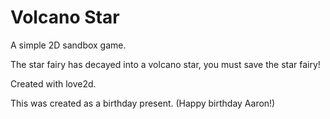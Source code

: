 # Volcano Star
A simple 2D sandbox game.

The star fairy has decayed into a volcano star, you must save the star fairy!

Created with love2d.

This was created as a birthday present. (Happy birthday Aaron!)
